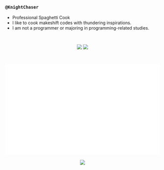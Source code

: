 ### `@KnightChaser`

- Professional Spaghetti Cook
- I like to cook makeshift codes with thundering inspirations.
- I am not a programmer or majoring in programming-related studies.

<br>
<p align="center"> 
    <img src="https://img.shields.io/badge/Python-3776AB?style=for-the-badge&logo=python&logoColor=white">
    <img src="https://img.shields.io/badge/tor-%237E4798.svg?style=for-the-badge&logo=tor-project&logoColor=white">
  <br>
</p>

<br>
<p align="center">
    <img src="https://github.com/KnightChaser/github-stats-copy/blob/master/generated/overview.svg">
</p>

<p align="center">
  <!-- <img src="https://gpvc.arturio.dev/x3onkait"> -->
  <img src="https://komarev.com/ghpvc/?username=x3onkait&style=for-the-badge&label=PAGE%20HIT">
</p>
